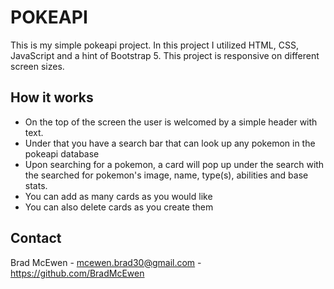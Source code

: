 # POKEAPI
This is my simple pokeapi project. In this project I utilized HTML, CSS, JavaScript and a hint of Bootstrap 5. This project is responsive on different screen sizes.

## How it works

- On the top of the screen the user is welcomed by a simple header with text.
- Under that you have a search bar that can look up any pokemon in the pokeapi database
- Upon searching for a pokemon, a card will pop up under the search with the searched for pokemon's image, name, type(s), abilities and base stats.
- You can add as many cards as you would like
- You can also delete cards as you create them

## Contact

Brad McEwen - mcewen.brad30@gmail.com - https://github.com/BradMcEwen



